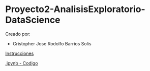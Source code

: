 # Proyecto2-AnalisisExploratorio-DataScience

Creado por:

- Cristopher Jose Rodolfo Barrios Solis



[Instrucciones](./Proyecto2.pdf)

[.ipynb - Codigo](./analisisExploratorio.ipynb)
